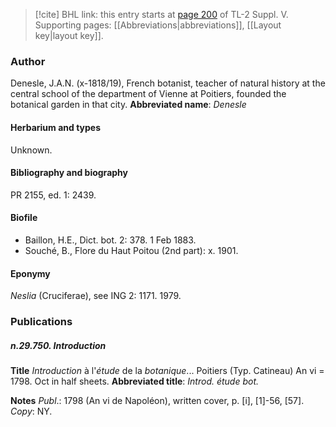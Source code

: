 > [!cite] BHL link: this entry starts at [page 200](https://www.biodiversitylibrary.org/page/33259246) of TL-2 Suppl. V.
> Supporting pages: [[Abbreviations|abbreviations]], [[Layout key|layout key]].

### Author

Denesle, J.A.N. (x-1818/19), French botanist, teacher of natural history at the central school of the department of Vienne at Poitiers, founded the botanical garden in that city. 
**Abbreviated name**: *Denesle*

#### Herbarium and types

Unknown.

#### Bibliography and biography

PR 2155, ed. 1: 2439.

#### Biofile

- Baillon, H.E., Dict. bot. 2: 378. 1 Feb 1883.
- Souché, B., Flore du Haut Poitou (2nd part): x. 1901.

#### Eponymy

*Neslia* (Cruciferae), see ING 2: 1171. 1979.

### Publications

##### n.29.750. Introduction

**Title**
*Introduction* à l'*étude* de la *botanique*... Poitiers (Typ. Catineau) An vi = 1798. Oct in half sheets.
**Abbreviated title**: *Introd. étude bot.*

**Notes**
*Publ*.: 1798 (An vi de Napoléon), written cover, p. \[i\], \[1\]-56, \[57\]. *Copy*: NY.

